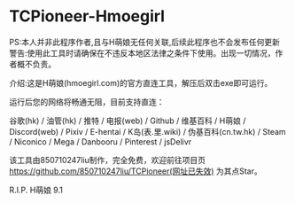 # TCPioneer-Hmoegirl
PS:本人并非此程序作者,且与H萌娘无任何关联,后续此程序也不会发布任何更新
警告:使用此工具时请确保在不违反本地区法律之条件下使用。出现一切情况，作者概不负责。

介绍:这是H萌娘(hmoegirl.com)的官方直连工具，解压后双击exe即可运行。

运行后您的网络将畅通无阻，目前支持直连：

谷歌(hk) / 油管(hk) / 推特 / 电报(web) / Github / 维基百科 / H萌娘 / Discord(web) / Pixiv / E-hentai / K岛(表.里.wiki) / 伪基百科(cn.tw.hk) / Steam / Niconico / Mega / Danbooru / Pinterest / jsDelivr


该工具由850710247liu制作，完全免费，欢迎前往项目页 https://github.com/850710247liu/TCPioneer(网址已失效) 为其点Star。


R.I.P. H萌娘 9.1
